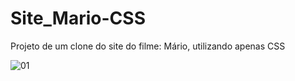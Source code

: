 ﻿# Site_Mario-CSS
Projeto de um clone do site do filme: Mário, utilizando apenas CSS 


![01](https://github.com/gustavocarvalho-ra/Site_Mario-CSS/assets/137126878/074009a8-e1db-4908-97d7-a3184da67f69)

